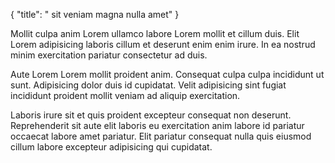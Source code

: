 {
  "title": " sit veniam magna nulla amet"
}

Mollit culpa anim Lorem ullamco labore Lorem mollit et cillum duis. Elit Lorem adipisicing laboris cillum et deserunt enim enim irure. In ea nostrud minim exercitation pariatur consectetur ad duis.

Aute Lorem Lorem mollit proident anim. Consequat culpa culpa incididunt ut sunt. Adipisicing dolor duis id cupidatat. Velit adipisicing sint fugiat incididunt proident mollit veniam ad aliquip exercitation.

Laboris irure sit et quis proident excepteur consequat non deserunt. Reprehenderit sit aute elit laboris eu exercitation anim labore id pariatur occaecat labore amet pariatur. Elit pariatur consequat nulla quis eiusmod cillum labore excepteur adipisicing qui cupidatat.